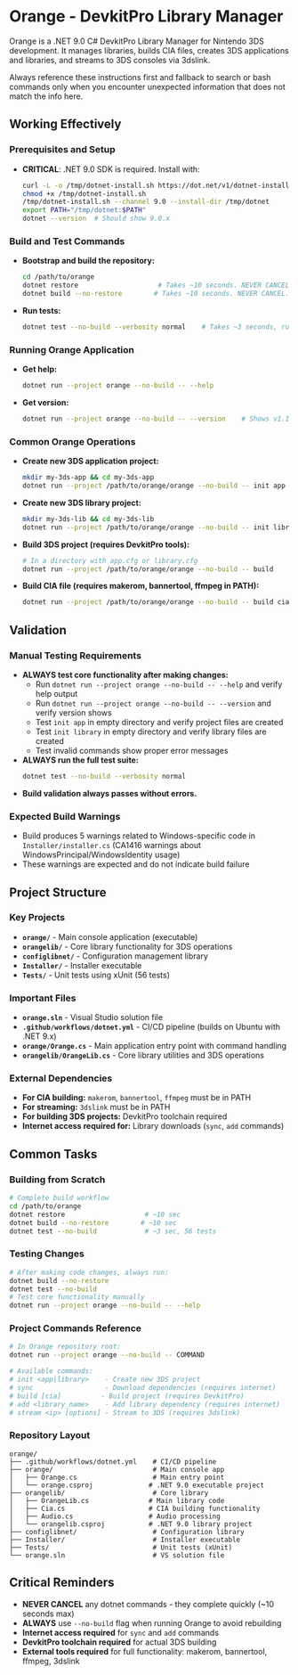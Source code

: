# Orange - DevkitPro Library Manager

Orange is a .NET 9.0 C# DevkitPro Library Manager for Nintendo 3DS development. It manages libraries, builds CIA files, creates 3DS applications and libraries, and streams to 3DS consoles via 3dslink.

Always reference these instructions first and fallback to search or bash commands only when you encounter unexpected information that does not match the info here.

## Working Effectively

### Prerequisites and Setup
- **CRITICAL**: .NET 9.0 SDK is required. Install with:
  ```bash
  curl -L -o /tmp/dotnet-install.sh https://dot.net/v1/dotnet-install.sh
  chmod +x /tmp/dotnet-install.sh
  /tmp/dotnet-install.sh --channel 9.0 --install-dir /tmp/dotnet
  export PATH="/tmp/dotnet:$PATH"
  dotnet --version  # Should show 9.0.x
  ```

### Build and Test Commands
- **Bootstrap and build the repository:**
  ```bash
  cd /path/to/orange
  dotnet restore                    # Takes ~10 seconds. NEVER CANCEL. Set timeout to 60+ seconds.
  dotnet build --no-restore        # Takes ~10 seconds. NEVER CANCEL. Set timeout to 60+ seconds.
  ```
- **Run tests:**
  ```bash
  dotnet test --no-build --verbosity normal    # Takes ~3 seconds, runs 56 tests. NEVER CANCEL. Set timeout to 30+ seconds.
  ```

### Running Orange Application
- **Get help:**
  ```bash
  dotnet run --project orange --no-build -- --help
  ```
- **Get version:**
  ```bash
  dotnet run --project orange --no-build -- --version    # Shows v1.1.0
  ```

### Common Orange Operations
- **Create new 3DS application project:**
  ```bash
  mkdir my-3ds-app && cd my-3ds-app
  dotnet run --project /path/to/orange/orange --no-build -- init app
  ```
- **Create new 3DS library project:**
  ```bash
  mkdir my-3ds-lib && cd my-3ds-lib
  dotnet run --project /path/to/orange/orange --no-build -- init library
  ```
- **Build 3DS project (requires DevkitPro tools):**
  ```bash
  # In a directory with app.cfg or library.cfg
  dotnet run --project /path/to/orange/orange --no-build -- build
  ```
- **Build CIA file (requires makerom, bannertool, ffmpeg in PATH):**
  ```bash
  dotnet run --project /path/to/orange/orange --no-build -- build cia
  ```

## Validation

### Manual Testing Requirements
- **ALWAYS test core functionality after making changes:**
  - Run `dotnet run --project orange --no-build -- --help` and verify help output
  - Run `dotnet run --project orange --no-build -- --version` and verify version shows
  - Test `init app` in empty directory and verify project files are created
  - Test `init library` in empty directory and verify library files are created
  - Test invalid commands show proper error messages
- **ALWAYS run the full test suite:**
  ```bash
  dotnet test --no-build --verbosity normal
  ```
- **Build validation always passes without errors.**

### Expected Build Warnings
- Build produces 5 warnings related to Windows-specific code in `Installer/installer.cs` (CA1416 warnings about WindowsPrincipal/WindowsIdentity usage)
- These warnings are expected and do not indicate build failure

## Project Structure

### Key Projects
- **`orange/`** - Main console application (executable)
- **`orangelib/`** - Core library functionality for 3DS operations
- **`configlibnet/`** - Configuration management library  
- **`Installer/`** - Installer executable
- **`Tests/`** - Unit tests using xUnit (56 tests)

### Important Files
- **`orange.sln`** - Visual Studio solution file
- **`.github/workflows/dotnet.yml`** - CI/CD pipeline (builds on Ubuntu with .NET 9.x)
- **`orange/Orange.cs`** - Main application entry point with command handling
- **`orangelib/OrangeLib.cs`** - Core library utilities and 3DS operations

### External Dependencies
- **For CIA building:** `makerom`, `bannertool`, `ffmpeg` must be in PATH
- **For streaming:** `3dslink` must be in PATH
- **For building 3DS projects:** DevkitPro toolchain required
- **Internet access required for:** Library downloads (`sync`, `add` commands)

## Common Tasks

### Building from Scratch
```bash
# Complete build workflow
cd /path/to/orange
dotnet restore                    # ~10 sec
dotnet build --no-restore        # ~10 sec  
dotnet test --no-build            # ~3 sec, 56 tests
```

### Testing Changes
```bash
# After making code changes, always run:
dotnet build --no-restore
dotnet test --no-build
# Test core functionality manually
dotnet run --project orange --no-build -- --help
```

### Project Commands Reference
```bash
# In Orange repository root:
dotnet run --project orange --no-build -- COMMAND

# Available commands:
# init <app|library>    - Create new 3DS project
# sync                  - Download dependencies (requires internet)
# build [cia]          - Build project (requires DevkitPro)
# add <library_name>    - Add library dependency (requires internet)  
# stream <ip> [options] - Stream to 3DS (requires 3dslink)
```

### Repository Layout
```
orange/
├── .github/workflows/dotnet.yml    # CI/CD pipeline
├── orange/                         # Main console app
│   ├── Orange.cs                   # Main entry point
│   └── orange.csproj              # .NET 9.0 executable project
├── orangelib/                      # Core library
│   ├── OrangeLib.cs               # Main library code
│   ├── Cia.cs                     # CIA building functionality
│   ├── Audio.cs                   # Audio processing
│   └── orangelib.csproj           # .NET 9.0 library project
├── configlibnet/                   # Configuration library
├── Installer/                      # Installer executable  
├── Tests/                          # Unit tests (xUnit)
└── orange.sln                      # VS solution file
```

## Critical Reminders
- **NEVER CANCEL** any dotnet commands - they complete quickly (~10 seconds max)
- **ALWAYS** use `--no-build` flag when running Orange to avoid rebuilding
- **Internet access required** for `sync` and `add` commands
- **DevkitPro toolchain required** for actual 3DS building
- **External tools required** for full functionality: makerom, bannertool, ffmpeg, 3dslink